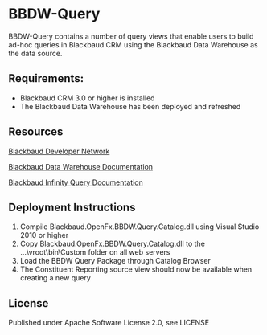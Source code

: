 BBDW-Query
=====================

BBDW-Query contains a number of query views that enable users to build ad-hoc queries in Blackbaud CRM using the Blackbaud Data Warehouse as the data source.

## Requirements: ##

- Blackbaud CRM 3.0 or higher is installed
- The Blackbaud Data Warehouse has been deployed and refreshed


## Resources ##

[Blackbaud Developer Network](http://www.bbdevnetwork.com/)

[Blackbaud Data Warehouse Documentation](https://www.blackbaud.com/files/support/guides/infinitydevguide/infsdk-developer-help.htm#../Subsystems/bbdw-developer-help/content/welcomebbdwsdk.htm)

[Blackbaud Infinity Query Documentation](https://www.blackbaud.com/files/support/guides/infinitydevguide/infsdk-developer-help.htm#../Subsystems/infquery-developer-help/Content/InfinityQuery/WelcomeInfinityQuery.htm%3FTocPath%3DQuery%7C_____0)

## Deployment Instructions ##
1. Compile Blackbaud.OpenFx.BBDW.Query.Catalog.dll using Visual Studio 2010 or higher
1. Copy Blackbaud.OpenFx.BBDW.Query.Catalog.dll to the ...\vroot\bin\Custom folder on all web servers
1. Load the BBDW Query Package through Catalog Browser
1. The Constituent Reporting source view should now be available when creating a new query


## License ##

Published under Apache Software License 2.0, see LICENSE